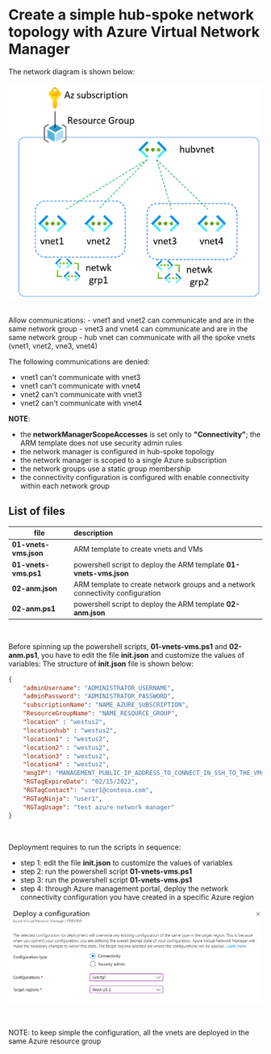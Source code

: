 <properties
pageTitle= 'Create a simple hub-spoke network topology with Azure Virtual Network Manager'
description= "Create a simple hub-spoke network topology with Azure Virtual Network Manager"
documentationcenter: na
services="Azure Virtual Network Manager"
documentationCenter="na"
authors="fabferri"
manager=""
editor=""/>

<tags
   ms.service="configuration-Example-Azure"
   ms.devlang="na"
   ms.topic="article"
   ms.tgt_pltfrm="azure"
   ms.workload="na"
   ms.date="30/08/2021"
   ms.author="fabferri" />

# Create a simple hub-spoke network topology with Azure Virtual Network Manager
The network diagram is shown below:

[![1]][1]


<br>
Allow communications:
- vnet1 and vnet2 can communicate and are in the same network group
- vnet3 and vnet4 can communicate and are in the same network group
- hub vnet can communicate with all the spoke vnets (vnet1, vnet2, vne3, vnet4)
<br>

The following communications are denied:
- vnet1 can't communicate with vnet3 
- vnet1 can't communicate with vnet4
- vnet2 can't communicate with vnet3 
- vnet2 can't communicate with vnet4

**NOTE**: 
- the **networkManagerScopeAccesses** is set only to **"Connectivity"**; the ARM template does not use security admin rules
- the network manager is configured in hub-spoke topology
- the network manager is scoped to a single Azure subscription
- the network groups use a static group membership 
- the connectivity configuration is configured with enable connectivity within each network group


## <a name="List of files"></a> List of files 

| file                    | description                                                        |       
| ----------------------- |:------------------------------------------------------------------ |
| **01-vnets-vms.json**   | ARM template to create vnets and VMs                               |
| **01-vnets-vms.ps1**    | powershell script to deploy the ARM template **01-vnets-vms.json** |
| **02-anm.json**         | ARM template to create network groups and a network connectivity configuration |
| **02-anm.ps1**          | powershell script to deploy the ARM template **02-anm.json**       |

<br>

Before spinning up the powershell scripts, **01-vnets-vms.ps1** and **02-anm.ps1**, you have to edit the file **init.json** and customize the values of variables:
The structure of **init.json** file is shown below:
```json
{
    "adminUsername": "ADMINISTRATOR_USERNAME",
    "adminPassword": "ADMINISTRATOR_PASSWORD",
    "subscriptionName": "NAME_AZURE_SUBSCRIPTION",
    "ResourceGroupName": "NAME_RESOURCE_GROUP",
    "location" : "westus2",
    "locationhub" : "westus2",
    "location1" : "westus2",
    "location2" : "westus2",
    "location3" : "westus2",
    "location4" : "westus2",
    "mngIP": "MANAGEMENT_PUBLIC_IP_ADDRESS_TO_CONNECT_IN_SSH_TO_THE_VMs",
    "RGTagExpireDate": "02/15/2022",
    "RGTagContact": "user1@contoso.com",
    "RGTagNinja": "user1",
    "RGTagUsage": "test azure network manager"
}
```
<br>

Deployment requires to run the scripts in sequence:
- step 1: edit the file **init.json** to customize the values of variables
- step 2: run the powershell script **01-vnets-vms.ps1** 
- step 3: run the powershell script **01-vnets-vms.ps1** 
- step 4: through Azure management portal, deploy the network connectivity configuration you have created in a specific Azure region 


[![2]][2]

<br>

NOTE: to keep simple the configuration, all the vnets are deployed in the same Azure resource group

<!--Image References-->

[1]: ./media/network-diagram1.png "network diagram"
[2]: ./media/network-diagram2.png "network diagram"

<!--Link References-->

